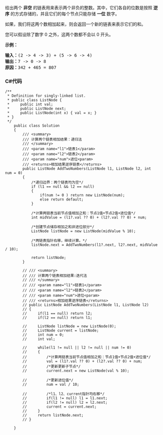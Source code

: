 <p>给出两个&nbsp;<strong>非空</strong> 的链表用来表示两个非负的整数。其中，它们各自的位数是按照&nbsp;<strong>逆序</strong>&nbsp;的方式存储的，并且它们的每个节点只能存储&nbsp;<strong>一位</strong>&nbsp;数字。</p>

<p>如果，我们将这两个数相加起来，则会返回一个新的链表来表示它们的和。</p>

<p>您可以假设除了数字 0 之外，这两个数都不会以 0&nbsp;开头。</p>

<p><strong>示例：</strong></p>

<pre><strong>输入：</strong>(2 -&gt; 4 -&gt; 3) + (5 -&gt; 6 -&gt; 4)
<strong>输出：</strong>7 -&gt; 0 -&gt; 8
<strong>原因：</strong>342 + 465 = 807
</pre>

### C#代码

```
/**
 * Definition for singly-linked list.
 * public class ListNode {
 *     public int val;
 *     public ListNode next;
 *     public ListNode(int x) { val = x; }
 * }
 */
    public class Solution 
    {      
        /// <summary>
        /// 计算两个链表相加结果：递归法
        /// </summary>
        /// <param name="l1">链表1</param>
        /// <param name="l2">链表2</param>
        /// <param name="num">进位<param>
        /// <returns>相加结果逆序链表</returns>
        public ListNode AddTwoNumbers(ListNode l1, ListNode l2, int num = 0)
        {
            /*递归边界：两个链表均为空*/
            if (l1 == null && l2 == null)
            {
                if(num != 0 ) return new ListNode(num);
                else return default;
            }

            /*计算两链表当前节点值相加之和：节点1值+节点2值+进位值*/ 
            int midValue = (l1?.val ?? 0) + (l2?.val ?? 0) + num;        

            /*创建节点储存相加之和非进位部分*/
            ListNode listNode = new ListNode(midValue % 10);

            /*两链表指针右移，继续计算。*/
            listNode.next = AddTwoNumbers(l1?.next, l2?.next, midValue / 10);

            return listNode;
        }

        // /// <summary>
        // /// 计算两个链表相加结果:迭代法
        // /// </summary>
        // /// <param name="l1">链表1</param>
        // /// <param name="l2">链表2</param>
        // /// <param name="num">进位<param>
        // /// <returns>相加结果逆序链表</returns>
        // public ListNode AddTwoNumbers(ListNode l1, ListNode l2)
        // {
        //     if(l1 == null) return l2;
        //     if(l2 == null) return l1;

        //     ListNode listNode = new ListNode(0);
        //     ListNode current = listNode;
        //     int num = 0;
        //     int val;

        //     while(l1 != null || l2 != null || num != 0)
        //     {
        //         /*计算两链表当前节点值相加之和：节点1值+节点2值+进位值*/ 
        //         val = (l1?.val ?? 0) + (l2?.val ?? 0) + num;
        //         /*更新更新子节点*/
        //         current.next = new ListNode(val % 10);

        //         /*更新进位值*/
        //         num = val / 10;

        //         /*l1、l2、current指针均右移*/
        //         if(l1 != null) l1 = l1.next;
        //         if(l2 != null) l2 = l2.next;
        //         current = current.next;
        //     }
        //     return listNode.next;
        // }

    }
```